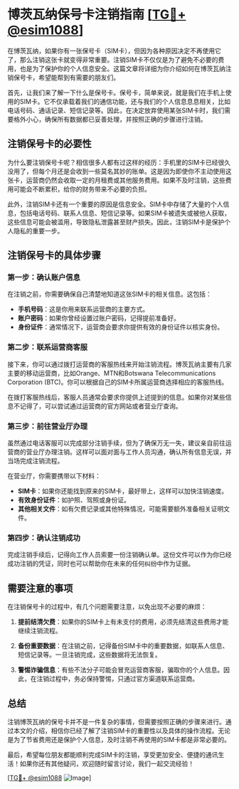 # 博茨瓦纳保号卡注销指南 [[TG💪+ @esim1088](https://t.me/s/esim1088)]

在博茨瓦纳，如果你有一张保号卡（SIM卡），但因为各种原因决定不再使用它了，那么注销这张卡就变得非常重要。注销SIM卡不仅仅是为了避免不必要的费用，也是为了保护你的个人信息安全。这篇文章将详细为你介绍如何在博茨瓦纳注销保号卡，希望能帮到有需要的朋友们。

首先，让我们来了解一下什么是保号卡。保号卡，简单来说，就是我们在手机上使用的SIM卡。它不仅承载着我们的通信功能，还与我们的个人信息息息相关，比如电话号码、通话记录、短信记录等。因此，在决定放弃使用某张SIM卡时，我们需要格外小心，确保所有数据都已妥善处理，并按照正确的步骤进行注销。

## 注销保号卡的必要性

为什么要注销保号卡呢？相信很多人都有过这样的经历：手机里的SIM卡已经很久没用了，但每个月还是会收到一些莫名其妙的账单。这是因为即使你不主动使用这张卡，运营商仍然会收取一定的月租费或其他服务费用。如果不及时注销，这些费用可能会不断累积，给你的财务带来不必要的负担。

此外，注销SIM卡还有一个重要的原因是信息安全。SIM卡中存储了大量的个人信息，包括电话号码、联系人信息、短信记录等。如果SIM卡被遗失或被他人获取，这些信息可能会被滥用，导致隐私泄露甚至财产损失。因此，注销SIM卡是保护个人隐私的重要一步。

## 注销保号卡的具体步骤

### 第一步：确认账户信息

在注销之前，你需要确保自己清楚地知道这张SIM卡的相关信息。这包括：

- **手机号码**：这是你用来联系运营商的主要方式。
- **账户密码**：如果你曾经设置过账户密码，记得提前准备好。
- **身份证件**：通常情况下，运营商会要求你提供有效的身份证件以核实身份。

### 第二步：联系运营商客服

接下来，你可以通过拨打运营商的客服热线来开始注销流程。博茨瓦纳主要有几家主要的移动运营商，比如Orange、MTN和Botswana Telecommunications Corporation (BTC)。你可以根据自己的SIM卡所属运营商选择相应的客服热线。

在拨打客服热线后，客服人员通常会要求你提供上述提到的信息。如果你对某些信息不记得了，可以尝试通过运营商的官方网站或者营业厅查询。

### 第三步：前往营业厅办理

虽然通过电话客服可以完成部分注销手续，但为了确保万无一失，建议亲自前往运营商的营业厅办理注销。这样可以面对面与工作人员沟通，确认所有信息无误，并当场完成注销流程。

在营业厅，你需要携带以下材料：

- **SIM卡**：如果你还能找到原来的SIM卡，最好带上，这样可以加快注销速度。
- **有效身份证件**：如护照、驾照或身份证。
- **其他相关文件**：如有欠费记录或其他特殊情况，可能需要额外准备相关证明文件。

### 第四步：确认注销成功

完成注销手续后，记得向工作人员索要一份注销确认单。这份文件可以作为你已经成功注销的凭证，同时也可以帮助你在未来的任何纠纷中作为证据。

## 需要注意的事项

在注销保号卡的过程中，有几个问题需要注意，以免出现不必要的麻烦：

1. **提前结清欠费**：如果你的SIM卡上有未支付的费用，必须先结清这些费用才能继续注销流程。
   
2. **备份重要数据**：在注销之前，记得备份SIM卡中的重要数据，如联系人信息、短信记录等。一旦注销完成，这些数据将无法恢复。

3. **警惕诈骗信息**：有些不法分子可能会冒充运营商客服，骗取你的个人信息。因此，在注销过程中，务必保持警惕，只通过官方渠道联系运营商。

## 总结

注销博茨瓦纳的保号卡并不是一件复杂的事情，但需要按照正确的步骤来进行。通过本文的介绍，相信你已经了解了注销SIM卡的重要性以及具体的操作流程。无论是为了节省费用还是保护个人信息，及时注销不再使用的SIM卡都是非常必要的。

最后，希望每位朋友都能顺利完成SIM卡的注销，享受更加安全、便捷的通讯生活！如果你还有其他疑问，欢迎随时留言讨论，我们一起交流经验！

[[TG💪+ @esim1088](https://t.me/s/esim1088) ![Image](https://i.postimg.cc/4NQfJmqS/Snipaste-2025-05-13-00-14-12.png)]